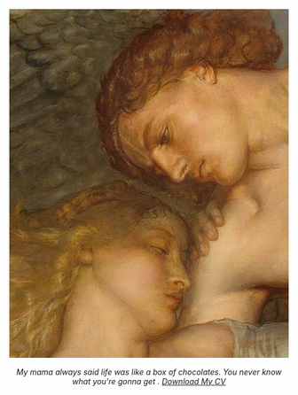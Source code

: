 <div align="center">
  <img src="IMG_20231228_215252_826.jpg"/>
  <p><i>My mama always said life was like a box of chocolates. You never know what you're gonna get . <a href="Mehran Alam Beigi - CV.pdf">Download My CV</a></i></p>
</div>
<!--
**Mehranalam/Mehranalam** is a ✨ _special_ ✨ repository because its `README.md` (this file) appears on your GitHub profile.

Here are some ideas to get you started:

- 🔭 I’m currently working on ...
- 🌱 I’m currently learning ...
- 👯 I’m looking to collaborate on ...
- 🤔 I’m looking for help with ...
- 💬 Ask me about ...
- 📫 How to reach me: ...
- 😄 Pronouns: ...
- ⚡ Fun fact: ...
-->
